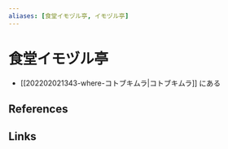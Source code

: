 ```yaml
---
aliases: [食堂イモヅル亭, イモヅル亭]
---
```

# 食堂イモヅル亭

- [[202202021343-where-コトブキムラ|コトブキムラ]] にある

## References



## Links



